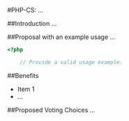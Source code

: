 #PHP-CS: ...

##Introduction
...

##Proposal with an example usage
...

```php
<?php

    // Provide a valid usage example.
```

##Benefits

* Item 1
* ...

##Proposed Voting Choices
...
